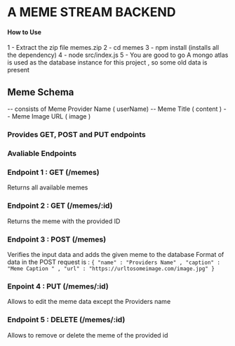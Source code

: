 # A MEME STREAM BACKEND
#### How to Use
1 - Extract the zip file memes.zip
2 - cd memes
3 - npm install (installs all the dependency)
4 - node src/index.js
5 - You are good to go A mongo atlas is used as the database instance for this project , so some old data is present

## Meme Schema
-- consists of Meme Provider Name ( userName) 
-- Meme Title ( content )
-- Meme Image URL ( image )
### Provides GET, POST and PUT endpoints
### Avaliable Endpoints
### Endpoint 1 : GET  (/memes)
Returns all available memes

### Endpoint 2 : GET (/memes/:id)
Returns the meme with the provided ID

### Endpoint 3 : POST (/memes)
Verifies the input data and adds the given meme to the database
Format of data in the POST request is : 
`{ "name" : "Providers Name" , "caption" : "Meme Caption " , "url" : "https://urltosomeimage.com/image.jpg" }`

### Enpoint 4 : PUT (/memes/:id)
Allows to edit the meme data except the Providers name

### Endpoint 5 : DELETE (/memes/:id)
Allows to remove or delete the meme of the provided id